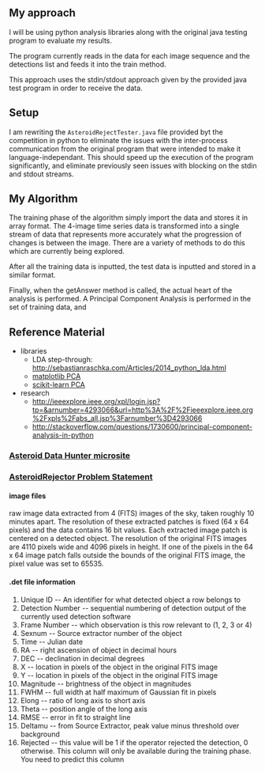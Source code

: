 ## My approach

I will be using python analysis libraries along with the original java testing program to evaluate my results.

The program currently reads in the data for each image sequence and the detections list and feeds it into the train method.

This approach uses the stdin/stdout approach given by the provided java test program in order to receive the data.

## Setup

I am rewriting the `AsteroidRejectTester.java` file provided byt the competition in python to eliminate the issues with the inter-process communication from the original program that were intended to make it language-independant. This should speed up the execution of the program significantly, and eliminate previously seen issues with blocking on the stdin and stdout streams.

## My Algorithm

The training phase of the algorithm simply import the data and stores it in array format. The 4-image time series data is transformed into a single stream of data that represents more accurately what the progression of changes is between the image. There are a variety of methods to do this which are currently being explored.

After all the training data is inputted, the test data is inputted and stored in a similar format.

Finally, when the getAnswer method is called, the actual heart of the analysis is performed. A Principal Component Analysis is performed in the set of training data, and

## Reference Material

- libraries
  - LDA step-through: http://sebastianraschka.com/Articles/2014_python_lda.html
  - [matplotlib PCA](http://matplotlib.org/api/mlab_api.html#matplotlib.mlab.PCA)
  - [scikit-learn PCA](http://scikit-learn.org/stable/modules/generated/sklearn.decomposition.PCA.html)
- research
  - http://ieeexplore.ieee.org/xpl/login.jsp?tp=&arnumber=4293066&url=http%3A%2F%2Fieeexplore.ieee.org%2Fxpls%2Fabs_all.jsp%3Farnumber%3D4293066
  - http://stackoverflow.com/questions/1730600/principal-component-analysis-in-python


### [Asteroid Data Hunter microsite](http://www.topcoder.com/asteroids/asteroiddatahunter/)

### [AsteroidRejector Problem Statement](http://community.topcoder.com/longcontest/?module=ViewProblemStatement&rd=15948&pm=13093)

#### image files

raw image data extracted from 4 (FITS) images of the sky, taken roughly 10 minutes apart. The resolution of these extracted patches is fixed (64 x 64 pixels) and the data contains 16 bit values. Each extracted image patch is centered on a detected object. The resolution of the original FITS images are 4110 pixels wide and 4096 pixels in height. If one of the pixels in the 64 x 64 image patch falls outside the bounds of the original FITS image, the pixel value was set to 65535.

#### .det file information

1. Unique ID -- An identifier for what detected object a row belongs to
2. Detection Number -- sequential numbering of detection output of the currently used detection software
3. Frame Number -- which observation is this row relevant to (1, 2, 3 or 4)
4. Sexnum -- Source extractor number of the object
5. Time -- Julian date
6. RA -- right ascension of object in decimal hours
7. DEC -- declination in decimal degrees
8. X -- location in pixels of the object in the original FITS image
9. Y -- location in pixels of the object in the original FITS image
10. Magnitude -- brightness of the object in magnitudes
11. FWHM -- full width at half maximum of Gaussian fit in pixels
12. Elong -- ratio of long axis to short axis
13. Theta -- position angle of the long axis
14. RMSE -- error in fit to straight line
15. Deltamu -- from Source Extractor, peak value minus threshold over background
16. Rejected -- this value will be 1 if the operator rejected the detection, 0 otherwise. This column will only be available during the training phase. You need to predict this column
